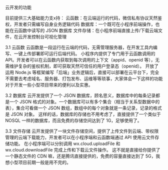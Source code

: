 

云开发的功能

目前提供三大基础能力支x持：
云函数：在云端运行的代码，微信私有协议天然鉴权，开发者只需编写自身业务逻辑代码
数据库：一个既可在小程序前端操作，也能在云函数中读写的 JSON 数据库
文件存储：在小程序前端直接上传/下载云端文件，在云开发控制台可视化管理



3.1 云函数
云函数是一段运行在云端的代码，无需管理服务器，在开发工具内编写、一键上传部署即可运行后端代码。
小程序内提供了专门用于云函数调用的 API。开发者可以在云函数内获取到每次调用的上下文（appid、openid 等），无需维护复杂的鉴权机制，即可获取天然可信任的用户登录态（openid）。
开放了运用 Node.js 等框架编写「后端」业务逻辑后，直接可以部署在云平台下，完全不需要去考虑域名、服务器、打包发布、运维等等琐事，大家体会一下这样的功能对于开发一些小型项目带来的便利以及实惠。

3.2 数据库
云开发提供了一个 JSON 数据库，顾名思义，数据库中的每条记录都是一个 JSON 格式的对象。一个数据库可以有多个集合（相当于关系型数据中的表），集合可看做一个 JSON 数组，数组中的每个对象就是一条记录，记录的格式是 JSON 对象。
这样的话，数据库的存储也不用考虑了，直接提供了一个类似于 NOSQL 一样的数据库，而且免费的存储空间达到了 1G，足够使用了。

3.3 文件存储
云开发提供了一块文件存储空间，提供了上传文件到云端、带权限管理的云端下载能力，开发者可以在小程序端和云函数端通过 API 使用云文件存储功能。
在小程序端可以分别调用 wx.cloud.uploadFile 和 wx.cloud.downloadFile 完成上传和下载云文件操作。
这不就是直接给你提供了一个静态文件的 CDN 嘛，还是腾讯直接提供的，免费的容量直接达到了 5G，我想小型项目前期一般是用不完的。


